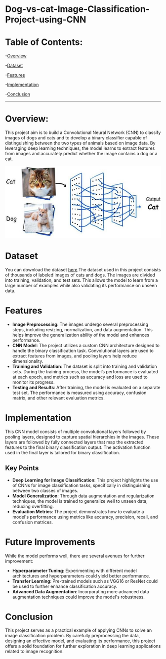 # Dog-vs-cat-Image-Classification-Project-using-CNN

# Table of Contents:

-[Overview](#Overview)


-[Dataset](Dataset)


-[Features](Features)


-[Implementation](Implementation)


-[Conclusion](Conclusion)

* * *

# Overview:
This project aim is to build a Convolutional Neural Network (CNN) to classify images of dogs and cats and to develop a binary classifier capable of distinguishing between the two types of animals based on image data. By leveraging deep learning techniques, the model learns to extract features from images and accurately predict whether the image contains a dog or a cat.

![image.png](https://github.com/skshajiya/Dog-vs-cat-Image-Classification-Project-using-CNN/blob/main/image.png)


# Dataset
You can download the dataset [here](https://www.kaggle.com/datasets/salader/dogs-vs-cats).The dataset used in this project consists of thousands of labeled images of cats and dogs. The images are divided into training, validation, and test sets. This allows the model to learn from a large number of examples while also validating its performance on unseen data.


# Features

- **Image Preprocessing**: The images undergo several preprocessing steps, including resizing, normalization, and data augmentation. This helps improve the generalization ability of the model and enhances performance.
- **CNN Model**: The project utilizes a custom CNN architecture designed to handle the binary classification task. Convolutional layers are used to extract features from images, and pooling layers help reduce dimensionality.
- **Training and Validation**: The dataset is split into training and validation sets. During the training process, the model’s performance is evaluated at each epoch, and metrics such as accuracy and loss are used to monitor its progress.
- **Testing and Results**: After training, the model is evaluated on a separate test set. The performance is measured using accuracy, confusion matrix, and other relevant evaluation metrics.



# Implementation

This CNN model consists of multiple convolutional layers followed by pooling layers, designed to capture spatial hierarchies in the images. These layers are followed by fully connected layers that map the extracted features to the final binary classification output. The activation function used in the final layer is tailored for binary classification.

## Key Points
- **Deep Learning for Image Classification**: This project highlights the use of CNNs for image classification tasks, specifically in distinguishing between two classes of images.
- **Model Generalization**: Through data augmentation and regularization techniques, the model is trained to generalize well to unseen data, reducing overfitting.
- **Evaluation Metrics**: The project demonstrates how to evaluate a model's performance using metrics like accuracy, precision, recall, and confusion matrices.

# Future Improvements
While the model performs well, there are several avenues for further improvement:
- **Hyperparameter Tuning**: Experimenting with different model architectures and hyperparameters could yield better performance.
- **Transfer Learning**: Pre-trained models such as VGG16 or ResNet could be used to further enhance classification accuracy.
- **Advanced Data Augmentation**: Incorporating more advanced data augmentation techniques could improve the model's robustness.


# Conclusion

This project serves as a practical example of applying CNNs to solve an image classification problem. By carefully preprocessing the data, designing an effective model, and evaluating its performance, this project offers a solid foundation for further exploration in deep learning applications related to image recognition.

